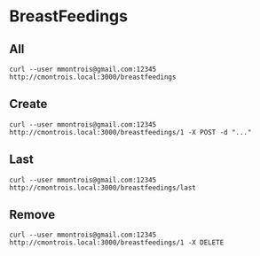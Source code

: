 # BreastFeedings

## All

`curl --user mmontrois@gmail.com:12345 http://cmontrois.local:3000/breastfeedings`

## Create

`curl --user mmontrois@gmail.com:12345 http://cmontrois.local:3000/breastfeedings/1 -X POST -d "..."`

## Last

`curl --user mmontrois@gmail.com:12345 http://cmontrois.local:3000/breastfeedings/last`

## Remove

`curl --user mmontrois@gmail.com:12345 http://cmontrois.local:3000/breastfeedings/1 -X DELETE`
